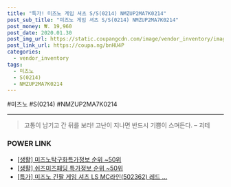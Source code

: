 ```yaml
--- 
title: "특가! 미즈노 게임 셔츠 S/S(0214) NMZUP2MA7K0214" 
post_sub_title: "미즈노 게임 셔츠 S/S(0214) NMZUP2MA7K0214" 
post_money: ₩. 19,960 
post_date: 2020.01.30 
post_img_url: https://static.coupangcdn.com/image/vendor_inventory/images/2019/01/25/18/6/f7481608-d8ce-42fa-8f61-9cbc84773088.jpg 
post_link_url: https://coupa.ng/bnHU4P 
categories: 
  - vendor_inventory 
tags: 
  - 미즈노 
  - S(0214) 
  - NMZUP2MA7K0214 
--- 
```

  #미즈노 #S(0214) #NMZUP2MA7K0214 
<hr> 

> 고통이 남기고 간 뒤를 보라! 고난이 지나면 반드시 기쁨이 스며든다. – 괴테 


### POWER LINK

* <a href="https://blog.naver.com/sakai111/221772921979" target="_blank"> [생활] 미즈노탁구화특가정보 순위 ~50위</a>
* <a href="https://blog.naver.com/sakai111/221778442102" target="_blank"> [생활] 쉬즈미즈패딩 특가정보 순위 ~50위</a>
* <a href="https://blog.naver.com/an0733/221791261619" target="_blank">[특가] 미즈노 긴팔 게임 셔츠 LS MC라인(502362) 레드 ...</a>
